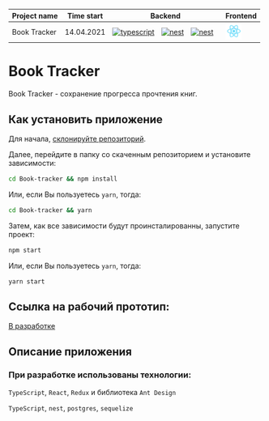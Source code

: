 <style>
img {
  margin-right: 10px;
  width: 32px;
  max-height: 32px;
}
</style>

| Project name | Time start | Backend                                                                                                                                                                                                                                                                                                                                                                                                                                                                                                                                                                                                 | Frontend                                                                                                                                                              |
| ------------ | ---------- | ------------------------------------------------------------------------------------------------------------------------------------------------------------------------------------------------------------------------------------------------------------------------------------------------------------------------------------------------------------------------------------------------------------------------------------------------------------------------------------------------------------------------------------------------------------------------------------------------------- | --------------------------------------------------------------------------------------------------------------------------------------------------------------------- |
| Book Tracker | 14.04.2021 | [<img alt="typescript" src="https://areknawo.com/content/images/2019/02/68747470733a2f2f64323169693931693379366f36682e636c6f756466726f6e742e6e65742f67616c6c6572795f696d616765732f66726f6d5f70726f6f662f31303037342f6c617267652f313435353731343038312f747970657363726970742e706e67.png" />](https://www.typescriptlang.org/) [<img alt="nest" src="https://d33wubrfki0l68.cloudfront.net/e937e774cbbe23635999615ad5d7732decad182a/26072/logo-small.ede75a6b.svg" />](https://nestjs.com/) [<img alt="nest" src="https://cdn.worldvectorlogo.com/logos/sequelize.svg" />](https://sequelize.org/master/) | [<img alt="React" src="https://raw.githubusercontent.com/github/explore/80688e429a7d4ef2fca1e82350fe8e3517d3494d/topics/react/react.png" />](https://ru.reactjs.org/) |

# Book Tracker

Book Tracker - сохранение прогресса прочтения книг.

## Как установить приложение

Для начала, [склонируйте репозиторий](https://github.com/newqwes/Book-tracker.git).

Далее, перейдите в папку со скаченным репозиторием и установите зависимости:

```bash
cd Book-tracker && npm install
```

Или, если Вы пользуетесь `yarn`, тогда:

```bash
cd Book-tracker && yarn
```

Затем, как все зависимости будут проинсталированны, запустите проект:

```bash
npm start
```

Или, если Вы пользуетесь `yarn`, тогда:

```bash
yarn start
```

## Ссылка на рабочий прототип:

[В разработке](https://)

## Описание приложения

### При разработке использованы технологии:

`TypeScript`, `React`, `Redux` и библиотека `Ant Design`

`TypeScript`, `nest`, `postgres`, `sequelize`
